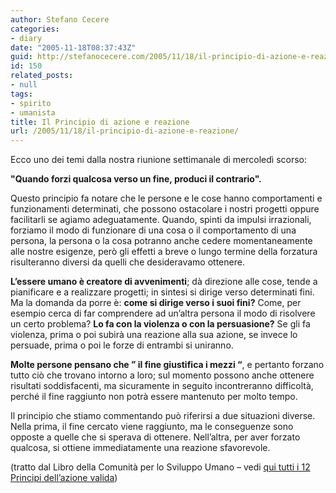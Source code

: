 ```yaml
---
author: Stefano Cecere
categories:
- diary
date: "2005-11-18T08:37:43Z"
guid: http://stefanocecere.com/2005/11/18/il-principio-di-azione-e-reazione/
id: 150
related_posts:
- null
tags:
- spirito
- umanista
title: Il Principio di azione e reazione
url: /2005/11/18/il-principio-di-azione-e-reazione/
---
```


<img src='/wp-content/principi02.jpg' alt='' align='left' />

Ecco uno dei temi dalla nostra riunione settimanale di mercoledì scorso:
  
**"Quando forzi qualcosa verso un fine, produci il contrario".** 
  
Questo principio fa notare che le persone e le cose hanno comportamenti e funzionamenti determinati, che possono ostacolare i nostri progetti oppure facilitarli se agiamo adeguatamente. Quando, spinti da impulsi irrazionali, forziamo il modo di funzionare di una cosa o il comportamento di una persona, la persona o la cosa potranno anche cedere momentaneamente alle nostre esigenze, per&#xf2; gli effetti a breve o lungo termine della forzatura risulteranno diversi da quelli che desideravamo ottenere.

**L&#x2019;essere umano &#xe8; creatore di avvenimenti**; d&#xe0; direzione alle cose, tende a pianificare e a realizzare progetti; in sintesi si dirige verso determinati fini. Ma la domanda da porre &#xe8;: **come si dirige verso i suoi fini?** Come, per esempio cerca di far comprendere ad un&#x2019;altra persona il modo di risolvere un certo problema? **Lo fa con la violenza o con la persuasione?** Se gli fa violenza, prima o poi subir&#xe0; una reazione alla sua azione, se invece lo persuade, prima o poi le forze di entrambi si uniranno.

**Molte persone pensano che &#8221; il fine giustifica i mezzi &#8220;**, e pertanto forzano tutto ci&#xf2; che trovano intorno a loro; sul momento possono anche ottenere risultati soddisfacenti, ma sicuramente in seguito incontreranno difficolt&#xe0;, perch&#xe9; il fine raggiunto non potr&#xe0; essere mantenuto per molto tempo.

Il principio che stiamo commentando pu&#xf2; riferirsi a due situazioni diverse. Nella prima, il fine cercato viene raggiunto, ma le conseguenze sono opposte a quelle che si sperava di ottenere. Nell&#x2019;altra, per aver forzato qualcosa, si ottiene immediatamente una reazione sfavorevole.

(tratto dal Libro della Comunit&#xe0; per lo Sviluppo Umano &#8211; vedi [qui tutti i 12 Principi dell&#8217;azione valida](http://www.clum.net/md/mod-subjects-viewpage-pageid-16.html))